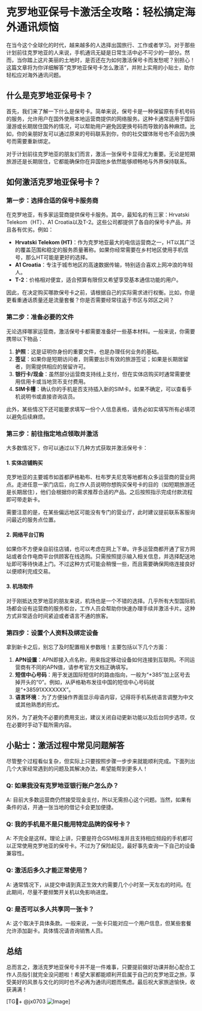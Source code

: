 # 克罗地亚保号卡激活全攻略：轻松搞定海外通讯烦恼

在当今这个全球化的时代，越来越多的人选择出国旅行、工作或者学习。对于那些计划前往克罗地亚的人来说，手机通讯无疑是日常生活中必不可少的一部分。然而，当你踏上这片美丽的土地时，是否还在为如何激活保号卡而发愁呢？别担心！这篇文章将为你详细解答“克罗地亚保号卡怎么激活”，并附上实用的小贴士，助你轻松应对海外通讯问题。

## 什么是克罗地亚保号卡？

首先，我们来了解一下什么是保号卡。简单来说，保号卡是一种保留原有手机号码的服务，允许用户在国外使用本地运营商提供的网络服务。这种卡通常适用于国际漫游或长期居住国外的情况，可以帮助用户避免因更换号码而导致的各种麻烦。比如，你的亲朋好友可以通过原来的号码联系到你，你的社交媒体账号也不会因为换号而需要重新绑定。

对于计划前往克罗地亚的朋友们而言，激活一张保号卡显得尤为重要。无论是短期旅游还是长期居住，它都能确保你在异国他乡依然能够顺畅地与外界保持联系。

## 如何激活克罗地亚保号卡？

### 第一步：选择合适的保号卡服务商

在克罗地亚，有多家运营商提供保号卡服务。其中，最知名的有三家：Hrvatski Telekom（HT）、A1 Croatia以及T-2。这些公司都提供了各自的保号卡产品，并且各有优劣。例如：

- **Hrvatski Telekom (HT)**：作为克罗地亚最大的电信运营商之一，HT以其广泛的覆盖范围和稳定的服务质量著称。如果你经常需要在乡村地区使用手机信号，那么HT可能是更好的选择。
- **A1 Croatia**：专注于城市地区的高速数据传输，特别适合喜欢上网冲浪的年轻人。
- **T-2**：价格相对便宜，适合预算有限但又希望享受基本通信功能的用户。

因此，在决定购买哪款保号卡之前，请根据自己的实际需求进行权衡。比如，你是更看重通话质量还是流量套餐？你是否需要经常往返于市区与郊区之间？

### 第二步：准备必要的文件

无论选择哪家运营商，激活保号卡都需要准备好一些基本材料。一般来说，你需要携带以下物品：

1. **护照**：这是证明你身份的重要文件，也是办理任何业务的基础。
2. **签证**：如果你是短期访问者，则需要出示有效的旅游签证；如果是长期居留者，则需提供相应的居留许可。
3. **银行卡/现金**：虽然部分运营商支持线上支付，但在实体店购买时通常需要使用信用卡或当地货币支付费用。
4. **SIM卡槽**：确认你的手机是否支持插入新的SIM卡。如果不确定，可以查看手机说明书或直接咨询店员。

此外，某些情况下还可能要求填写一份个人信息表格，请务必如实填写所有必填项以避免后续麻烦。

### 第三步：前往指定地点领取并激活

大多数情况下，你可以通过以下几种方式获取并激活保号卡：

#### 1. 实体店铺购买
克罗地亚的主要城市如首都萨格勒布、杜布罗夫尼克等地都有众多运营商的营业网点。走进任意一家门店后，向工作人员说明你想购买保号卡的目的（如短期旅游还是长期居住），他们会根据你的需求推荐合适的产品。之后按照指示完成付款流程即可带走新卡。

需要注意的是，在某些偏远地区可能没有专门的营业厅，此时建议提前联系客服询问最近的服务点位置。

#### 2. 网络平台订购
如果你不方便亲自前往店铺，也可以考虑在网上下单。许多运营商都开通了官方网站或者合作电商平台供顾客在线选购。只需按照提示输入相关信息，并选择配送地址即可等待快递上门。不过这种方式可能会稍慢一些，而且需要确保网络连接良好以便顺利完成交易。

#### 3. 机场取件
对于刚抵达克罗地亚的朋友来说，机场也是一个不错的选择。几乎所有大型国际机场都会设有运营商的服务柜台，工作人员会帮助你快速办理手续并激活卡片。这种方式非常适合时间紧迫或者语言不通的旅客。

### 第四步：设置个人资料及绑定设备

拿到新卡之后，别忘了及时配置相关参数哦！主要包括以下几个方面：

1. **APN设置**：APN即接入点名称，用来指定移动设备如何连接到互联网。不同运营商有不同的APN值，请参考官方文档正确填写。
2. **短信中心号码**：用于发送国际短信时的路由指向，一般为“+385”加上区号去掉开头的“0”。例如，从萨格勒布发往中国的短信中心号码就是“+38591XXXXXXX”。
3. **语言环境**：为了方便操作界面显示母语内容，记得将手机系统语言调整为中文或其他熟悉的形式。

另外，为了避免不必要的费用支出，建议关闭自动更新功能以及后台同步选项，仅在必要时手动下载所需内容。

## 小贴士：激活过程中常见问题解答

尽管整个过程看似复杂，但实际上只要按照步骤一步步来就能顺利完成。下面列出几个大家经常遇到的问题及其解决办法，希望能帮到更多人！

### Q: 如果我没有克罗地亚银行账户怎么办？
A: 目前大多数运营商仍然接受现金支付，所以无需担心这个问题。当然，如果有条件的话，开通一张当地的借记卡会更加便捷。

### Q: 我的手机是不是只能用特定品牌的保号卡？
A: 不完全是这样。理论上讲，只要是符合GSM标准并且支持相应频段的手机都可以正常使用克罗地亚的保号卡。不过为了保险起见，最好事先查询一下自己的设备兼容性。

### Q: 激活后多久才能正常使用？
A: 通常情况下，从提交申请到真正生效大约需要几个小时至一天左右的时间。在此期间，尽量不要频繁开关机以免影响进度。

### Q: 是否可以多人共享同一张卡？
A: 这个取决于具体条款。一般来说，一张卡只能对应一个用户信息，但某些套餐允许添加副卡。具体情况请咨询销售人员。

## 总结

总而言之，激活克罗地亚保号卡并不是一件难事，只要提前做好功课并耐心配合工作人员指引就完全没问题啦！希望大家都能顺利开启属于自己的克罗地亚之旅，享受美好的风景与文化的同时也不必再为通讯问题而焦虑。最后祝大家旅途愉快，收获满满！

[TG💪+ @jx0703 ![Image](https://github.com/user-attachments/assets/dbca1d08-cadb-493c-b0ec-ad6f7a83f270)]
